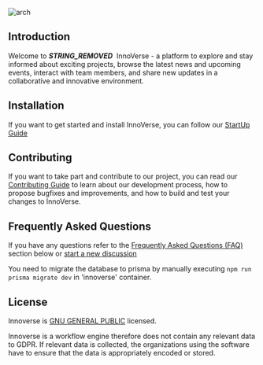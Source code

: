 ![arch](./docs/innoverselogo.png)

## Introduction

Welcome to ***STRING_REMOVED***  InnoVerse - a platform to explore and stay informed about exciting projects, browse the latest news and upcoming events, interact with team members, and share new updates in a collaborative and innovative environment.


## Installation

If you want to get started and install InnoVerse, you can follow our [StartUp Guide](../innobuddy-plattform/docs/developer/StartUpGuide.md)

## Contributing

If you want to take part and contribute to our project, you can read our [Contributing Guide](../innobuddy-plattform/docs/developer/Contributing.md) to learn about our development process, how to propose bugfixes and improvements, and how to build and test your changes to InnoVerse.

## Frequently Asked Questions
If you have any questions refer to the [Frequently Asked Questions (FAQ)](#frequently-asked-questions) section below or [start a new discussion](https://github.com/open***STRING_REMOVED*** /innoverse/discussions/new)

You need to migrate the database to prisma by manually executing `npm run prisma migrate dev` in 'innoverse' container.

## License

Innoverse is [GNU GENERAL PUBLIC](../../LICENSE.md) licensed.

Innoverse is a workflow engine therefore does not contain any relevant data to GDPR. If relevant data is collected, the organizations using the software have to ensure that the data is appropriately encoded or stored.
